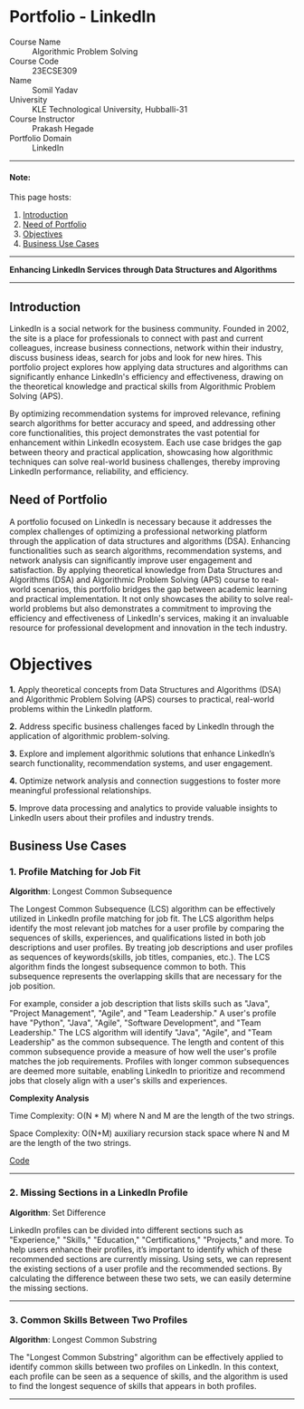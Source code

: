 # Portfolio - LinkedIn

<dl>
<dt>Course Name</dt>
<dd>Algorithmic Problem Solving</dd>
<dt>Course Code</dt>
<dd>23ECSE309</dd>
<dt>Name</dt>
<dd>Somil Yadav</dd>
<dt>University</dt>
<dd>KLE Technological University, Hubballi-31</dd>
<dt>Course Instructor</dt>
<dd>Prakash Hegade</dd>  
<dt>Portfolio Domain</dt>
<dd>LinkedIn</dd>

</dl>

* * *


#### Note:
This page hosts:

1. [Introduction](#introduction)
2. [Need of Portfolio](#need-of-portfolio)
2. [Objectives](#objectives)
4. [Business Use Cases](#business-use-cases)

* * *
**Enhancing LinkedIn Services through Data Structures and Algorithms**
* * *

## Introduction

  LinkedIn is a social network for the business community. Founded in 2002, the site is a place for professionals to connect with past and current colleagues, increase business connections, network within their industry, discuss business ideas, search for jobs and look for new hires. This portfolio project explores how applying data structures and algorithms can significantly enhance LinkedIn's efficiency and effectiveness, drawing on the theoretical knowledge and practical skills from Algorithmic Problem Solving (APS).

By optimizing recommendation systems for improved relevance, refining search algorithms for better accuracy and speed, and addressing other core functionalities, this project demonstrates the vast potential for enhancement within LinkedIn ecosystem. Each use case bridges the gap between theory and practical application, showcasing how algorithmic techniques can solve real-world business challenges, thereby improving LinkedIn performance, reliability, and efficiency.

## Need of Portfolio

A portfolio focused on LinkedIn is necessary because it addresses the complex challenges of optimizing a professional networking platform through the application of data structures and algorithms (DSA). Enhancing functionalities such as search algorithms, recommendation systems, and network analysis can significantly improve user engagement and satisfaction. By applying theoretical knowledge from Data Structures and Algorithms (DSA) and Algorithmic Problem Solving (APS) course to real-world scenarios, this portfolio bridges the gap between academic learning and practical implementation. It not only showcases the ability to solve real-world problems but also demonstrates a commitment to improving the efficiency and effectiveness of LinkedIn's services, making it an invaluable resource for professional development and innovation in the tech industry.

# Objectives

**1.** Apply theoretical concepts from Data Structures and Algorithms (DSA) and Algorithmic Problem Solving (APS) courses to practical, real-world problems within the LinkedIn platform.

**2.** Address specific business challenges faced by LinkedIn through the application of algorithmic problem-solving.

**3.** Explore and implement algorithmic solutions that enhance LinkedIn’s search functionality, recommendation systems, and user engagement.

**4.** Optimize network analysis and connection suggestions to foster more meaningful professional relationships.

**5.** Improve data processing and analytics to provide valuable insights to LinkedIn users about their profiles and industry trends.

## Business Use Cases

### 1. **Profile Matching for Job Fit**

**Algorithm**: Longest Common Subsequence

The Longest Common Subsequence (LCS) algorithm can be effectively utilized in LinkedIn profile matching for job fit. The LCS algorithm helps identify the most relevant job matches for a user profile by comparing the sequences of skills, experiences, and qualifications listed in both job descriptions and user profiles. By treating job descriptions and user profiles as sequences of keywords(skills, job titles, companies, etc.). The LCS algorithm finds the longest subsequence common to both. This subsequence represents the overlapping skills that are necessary for the job position.

For example, consider a job description that lists skills such as "Java", "Project Management", "Agile", and "Team Leadership." A user's profile have "Python", "Java", "Agile", "Software Development", and "Team Leadership." The LCS algorithm will identify "Java", "Agile", and "Team Leadership" as the common subsequence. The length and content of this common subsequence provide a measure of how well the user's profile matches the job requirements. Profiles with longer common subsequences are deemed more suitable, enabling LinkedIn to prioritize and recommend jobs that closely align with a user's skills and experiences.

**Complexity Analysis**

Time Complexity: O(N * M) where N and M are the length of the two strings.

Space Complexity: O(N+M) auxiliary recursion stack space where N and M are the length of the two strings.

[Code](https://github.com/somilyadav7/aps-portfolio.github.io/blob/main/Codes/Longest-Common-Subsequence.cpp)
* * *

### 2. **Missing Sections in a LinkedIn Profile**

**Algorithm**: Set Difference

LinkedIn profiles can be divided into different sections such as "Experience," "Skills," "Education," "Certifications," "Projects," and more. To help users enhance their profiles, it’s important to identify which of these recommended sections are currently missing. Using sets, we can represent the existing sections of a user profile and the recommended sections. By calculating the difference between these two sets, we can easily determine the missing sections.

* * *

### 3. **Common Skills Between Two Profiles**

**Algorithm**: Longest Common Substring

The "Longest Common Substring" algorithm can be effectively applied to identify common skills between two profiles on LinkedIn. In this context, each profile can be seen as a sequence of skills, and the algorithm is used to find the longest sequence of skills that appears in both profiles.

* * *
